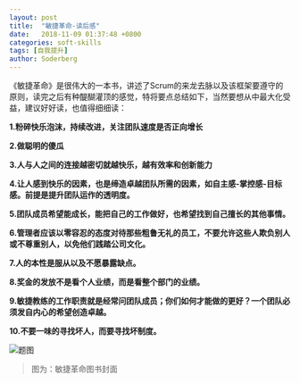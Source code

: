 ```yaml
---
layout: post
title:  "敏捷革命-读后感"
date:   2018-11-09 01:37:48 +0800
categories: soft-skills
tags: [自我提升]
author: Soderberg
---
```


《敏捷革命》是很伟大的一本书，讲述了Scrum的来龙去脉以及该框架要遵守的原则，读完之后有种醍醐灌顶的感觉，特将要点总结如下，当然要想从中最大化受益，建议好好读，也值得细细读：

**1.粉碎快乐泡沫，持续改进，关注团队速度是否正向增长**

**2.做聪明的傻瓜**

**3.人与人之间的连接越密切就越快乐，越有效率和创新能力**

**4.让人感到快乐的因素，也是缔造卓越团队所需的因素，如自主感-掌控感-目标感。前提是提升团队运作的透明度。**

**5.团队成员希望能成长，能把自己的工作做好，也希望找到自己擅长的其他事情。**

**6.管理者应该以零容忍的态度对待那些粗鲁无礼的员工，不要允许这些人欺负别人或不尊重别人，以免他们践踏公司文化。**

**7.人的本性是服从以及不愿暴露缺点。**

**8.奖金的发放不是看个人业绩，而是看整个部门的业绩。**

**9.敏捷教练的工作职责就是经常问团队成员；你们如何才能做的更好？一个团队必须发自内心的希望创造卓越。**

**10.不要一味的寻找坏人，而要寻找坏制度。**

![题图](http://cover.read.duokan.com/mfsv2/download/fdsc3/p01ZbX81eT5a/zmqcLaOiS4SklE.jpg!l)

> 图为：敏捷革命图书封面
